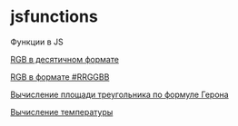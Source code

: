 # jsfunctions
Функции в JS

[RGB в десятичном формате](https://kodaktor.ru/?!=task_func_ad8dc)

[RGB в формате #RRGGBB](https://kodaktor.ru/?!=task_func_d3a5f)

[Вычисление площади треугольника по формуле Герона](https://kodaktor.ru/?!=task_func_aeb3f)

[Вычисление температуры](https://kodaktor.ru/?!=task_func_d5c0b)
